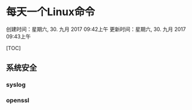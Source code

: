 # 每天一个Linux命令
创建时间：星期六, 30. 九月 2017 09:42上午 
更新时间：星期六, 30. 九月 2017 09:43上午 

[TOC]
## 系统安全
### syslog
### openssl